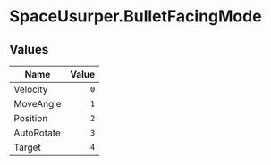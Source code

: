 # SpaceUsurper.BulletFacingMode
## Values
| Name | Value |
| ---- | ----: |
| Velocity | `0` |
| MoveAngle | `1` |
| Position | `2` |
| AutoRotate | `3` |
| Target | `4` |
